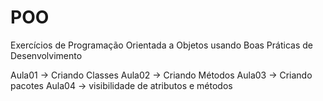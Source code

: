 # POO
Exercícios de Programação Orientada a Objetos usando Boas Práticas de Desenvolvimento

Aula01 -> Criando Classes
Aula02 -> Criando Métodos
Aula03 -> Criando pacotes
Aula04 -> visibilidade de atributos e métodos